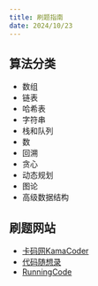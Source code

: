 ```yaml
---
title: 刷题指南
date: 2024/10/23
---
```


## 算法分类

- 数组
- 链表
- 哈希表
- 字符串
- 栈和队列
- 数
- 回溯
- 贪心
- 动态规划
- 图论
- 高级数据结构

## 刷题网站

- [卡码网KamaCoder](https://kamacoder.com/)
- [代码随想录](https://programmercarl.com/)
- [RunningCode](https://code.gpthanghai.com/)

